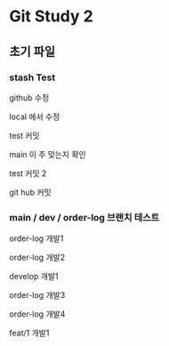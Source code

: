 # Git Study 2

## 초기 파일

### stash Test

github 수정

local 에서 수정

test 커밋

main 이 주 맞는지 확인

test 커밋 2

git hub 커밋

### main / dev / order-log 브랜치 테스트

order-log 개발1

order-log 개발2

develop 개발1

order-log 개발3

order-log 개발4

feat/1 개발1
